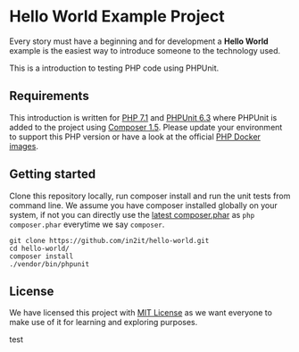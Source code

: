 # Hello World Example Project

Every story must have a beginning and for development a **Hello World** example is the easiest way to introduce someone to the technology used.

This is a introduction to testing PHP code using PHPUnit.

## Requirements

This introduction is written for [PHP 7.1](https://secure.php.net/downloads.php) and [PHPUnit 6.3](https://phpunit.de/) where PHPUnit is added to the project using [Composer 1.5](https://getcomposer.org/). Please update your environment to support this PHP version or have a look at the official [PHP Docker images](https://hub.docker.com/_/php/).

## Getting started

Clone this repository locally, run composer install and run the unit tests from command line. We assume you have composer installed globally on your system, if not you can directly use the [latest composer.phar](https://getcomposer.org/composer.phar) as `php composer.phar` everytime we say `composer`.

```
git clone https://github.com/in2it/hello-world.git
cd hello-world/
composer install
./vendor/bin/phpunit
```

## License

We have licensed this project with [MIT License](LICENSE) as we want everyone to make use of it for learning and exploring purposes.

test
